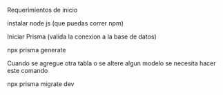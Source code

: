

Requerimientos de inicio

instalar node js (que puedas correr npm)

Iniciar Prisma (valida la conexion a la base de datos)

npx prisma generate

Cuando se agregue otra tabla o se altere algun modelo se necesita hacer este comando

npx prisma migrate dev